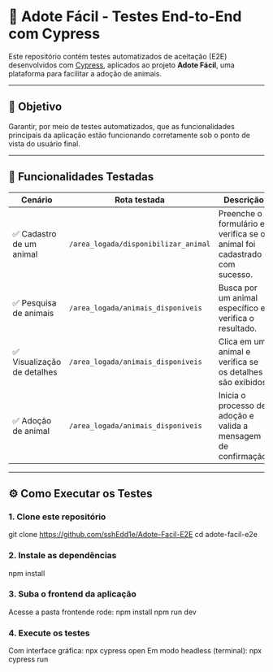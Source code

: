# 🐾 Adote Fácil - Testes End-to-End com Cypress

Este repositório contém testes automatizados de aceitação (E2E) desenvolvidos com [Cypress](https://www.cypress.io/), aplicados ao projeto **Adote Fácil**, uma plataforma para facilitar a adoção de animais.

---

## 🎯 Objetivo

Garantir, por meio de testes automatizados, que as funcionalidades principais da aplicação estão funcionando corretamente sob o ponto de vista do usuário final.

---

## 🧪 Funcionalidades Testadas

| Cenário                           | Rota testada                             | Descrição                                                                 |
|----------------------------------|------------------------------------------|---------------------------------------------------------------------------|
| ✅ Cadastro de um animal         | `/area_logada/disponibilizar_animal`     | Preenche o formulário e verifica se o animal foi cadastrado com sucesso. |
| ✅ Pesquisa de animais           | `/area_logada/animais_disponiveis`       | Busca por um animal específico e verifica o resultado.                   |
| ✅ Visualização de detalhes      | `/area_logada/animais_disponiveis`       | Clica em um animal e verifica se os detalhes são exibidos.               |
| ✅ Adoção de animal              | `/area_logada/animais_disponiveis`       | Inicia o processo de adoção e valida a mensagem de confirmação.          |

---

## ⚙️ Como Executar os Testes

### 1. Clone este repositório

git clone https://github.com/sshEdd1e/Adote-Facil-E2E
cd adote-facil-e2e

### 2. Instale as dependências

npm install

### 3. Suba o frontend da aplicação

Acesse a pasta frontende rode:
npm install
npm run dev

### 4. Execute os testes

Com interface gráfica:
  npx cypress open
Em modo headless (terminal):
  npx cypress run
